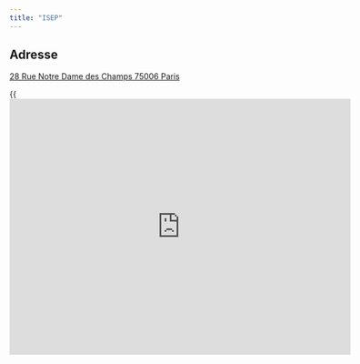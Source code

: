 ```yaml
---
title: "ISEP"
---
```


## Adresse

[28 Rue Notre Dame des Champs 75006 Paris](https://goo.gl/maps/Ha8PAMhJJfN9xq6s5)


{{<iframe src="https://www.google.com/maps/embed?pb=!1m14!1m8!1m3!1d5251.346288031491!2d2.328136!3d48.845373!3m2!1i1024!2i768!4f13.1!3m3!1m2!1s0x47e671ce3fd4afd3%3A0xb729389a530d1380!2s28%20Rue%20Notre%20Dame%20des%20Champs%2C%2075006%20Paris!5e0!3m2!1sfr!2sfr!4v1671730901084!5m2!1sfr!2sfr" width="600" height="450" style="border:0;" allowfullscreen="" loading="lazy" referrerpolicy="no-referrer-when-downgrade">}}

## Accès

* Métro : Saint Placide , Notre-Dame des Champs, Rennes, Montparnasse
* Bus : 89 - 94 - 95 - 96 - 68 - 58 - 82